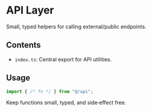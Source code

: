 # API Layer

Small, typed helpers for calling external/public endpoints.

## Contents

- `index.ts`: Central export for API utilities.

## Usage

```ts
import { /* fn */ } from "@/api";
```

Keep functions small, typed, and side‑effect free.

